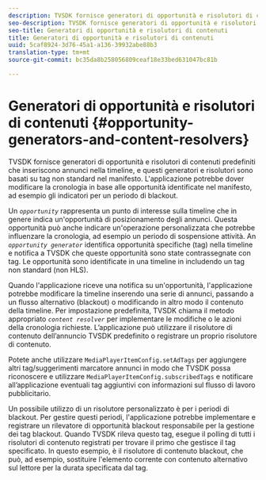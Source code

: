 ```yaml
---
description: TVSDK fornisce generatori di opportunità e risolutori di contenuti predefiniti che inseriscono annunci nella timeline, e questi generatori e risolutori sono basati su tag non standard nel manifesto. L'applicazione potrebbe dover modificare la cronologia in base alle opportunità identificate nel manifesto, ad esempio gli indicatori per un periodo di blackout.
seo-description: TVSDK fornisce generatori di opportunità e risolutori di contenuti predefiniti che inseriscono annunci nella timeline, e questi generatori e risolutori sono basati su tag non standard nel manifesto. L'applicazione potrebbe dover modificare la cronologia in base alle opportunità identificate nel manifesto, ad esempio gli indicatori per un periodo di blackout.
seo-title: Generatori di opportunità e risolutori di contenuti
title: Generatori di opportunità e risolutori di contenuti
uuid: 5caf8924-3d76-45a1-a136-39932abe88b3
translation-type: tm+mt
source-git-commit: bc35da8b258056809ceaf18e33bed631047bc81b

---
```



# Generatori di opportunità e risolutori di contenuti {#opportunity-generators-and-content-resolvers}

TVSDK fornisce generatori di opportunità e risolutori di contenuti predefiniti che inseriscono annunci nella timeline, e questi generatori e risolutori sono basati su tag non standard nel manifesto. L&#39;applicazione potrebbe dover modificare la cronologia in base alle opportunità identificate nel manifesto, ad esempio gli indicatori per un periodo di blackout.

Un *`opportunity`* rappresenta un punto di interesse sulla timeline che in genere indica un&#39;opportunità di posizionamento degli annunci. Questa opportunità può anche indicare un&#39;operazione personalizzata che potrebbe influenzare la cronologia, ad esempio un periodo di sospensione attività. An *`opportunity generator`* identifica opportunità specifiche (tag) nella timeline e notifica a TVSDK che queste opportunità sono state contrassegnate con tag. Le opportunità sono identificate in una timeline in includendo un tag non standard (non HLS).

Quando l&#39;applicazione riceve una notifica su un&#39;opportunità, l&#39;applicazione potrebbe modificare la timeline inserendo una serie di annunci, passando a un flusso alternativo (blackout) o modificando in altro modo il contenuto della timeline. Per impostazione predefinita, TVSDK chiama il metodo appropriato *`content resolver`* per implementare le modifiche o le azioni della cronologia richieste. L’applicazione può utilizzare il risolutore di contenuto dell’annuncio TVSDK predefinito o registrare un proprio risolutore di contenuto.

Potete anche utilizzare `MediaPlayerItemConfig.setAdTags` per aggiungere altri tag/suggerimenti marcatore annunci in modo che TVSDK possa riconoscere e utilizzare `MediaPlayerItemConfig.subscribedTags` e notificare all’applicazione eventuali tag aggiuntivi con informazioni sul flusso di lavoro pubblicitario.

Un possibile utilizzo di un risolutore personalizzato è per i periodi di blackout. Per gestire questi periodi, l&#39;applicazione potrebbe implementare e registrare un rilevatore di opportunità blackout responsabile per la gestione dei tag blackout. Quando TVSDK rileva questo tag, esegue il polling di tutti i risolutori di contenuto registrati per trovare il primo che gestisce il tag specificato. In questo esempio, è il risolutore di contenuto blackout, che può, ad esempio, sostituire l&#39;elemento corrente con contenuto alternativo sul lettore per la durata specificata dal tag.